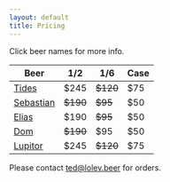 ```yaml
---
layout: default
title: Pricing
---
```


Click beer names for more info.

| Beer                        | 1/2  | 1/6  | Case|
| --------------------------- | ---- | ---- | --- |
| [Tides](/beer/tides)        | $245 | ~~$120~~ | $75 |
| [Sebastian](/beer/sebastian)| ~~$190~~ | ~~$95~~  | $50 |
| [Elias](/beer/elias)        | $190 | ~~$95~~  | $50 |
| [Dom](/beer/dom)            | ~~$190~~ | $95  | $50 |
| [Lupitor](/beer/lupitor)    | $245 | ~~$120~~ | $75 |

Please contact [ted@lolev.beer](mailto:ted@lolev.beer) for orders.
